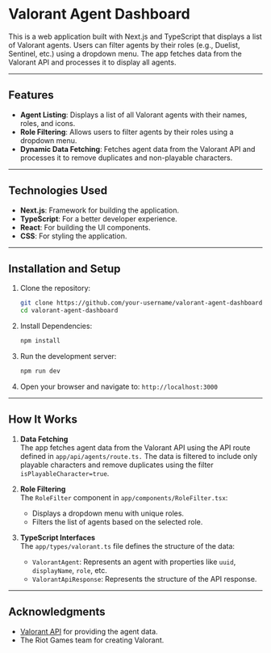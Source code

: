 # Valorant Agent Dashboard

This is a web application built with Next.js and TypeScript that displays a list of Valorant agents. Users can filter agents by their roles (e.g., Duelist, Sentinel, etc.) using a dropdown menu. The app fetches data from the Valorant API and processes it to display all agents.

---

## Features

- **Agent Listing**: Displays a list of all Valorant agents with their names, roles, and icons.
- **Role Filtering**: Allows users to filter agents by their roles using a dropdown menu.
- **Dynamic Data Fetching**: Fetches agent data from the Valorant API and processes it to remove duplicates and non-playable characters.

---

## Technologies Used

- **Next.js**: Framework for building the application.
- **TypeScript**: For a better developer experience.
- **React**: For building the UI components.
- **CSS**: For styling the application.

---

## Installation and Setup

1. Clone the repository:

   ```bash
   git clone https://github.com/your-username/valorant-agent-dashboard.git
   cd valorant-agent-dashboard
   ```

2. Install Dependencies:
   ```bash
   npm install
   ```
3. Run the development server:
   ```bash
   npm run dev
   ```
4. Open your browser and navigate to:
   `http://localhost:3000`

---

## How It Works

1.  **Data Fetching** <br>
    The app fetches agent data from the Valorant API using the API route defined in `app/api/agents/route.ts.` The data is filtered to include only playable characters and remove duplicates using the filter `isPlayableCharacter=true`.

2.  **Role Filtering** <br>
    The `RoleFilter` component in `app/components/RoleFilter.tsx`:

    - Displays a dropdown menu with unique roles.
    - Filters the list of agents based on the selected role.

3.  **TypeScript Interfaces** <br>
    The `app/types/valorant.ts` file defines the structure of the data:

    - `ValorantAgent`: Represents an agent with properties like `uuid`, `displayName`, `role`, etc.
    - `ValorantApiResponse`: Represents the structure of the API response.

---

## Acknowledgments

- [Valorant API](https://valorant-api.com/) for providing the agent data.
- The Riot Games team for creating Valorant.
